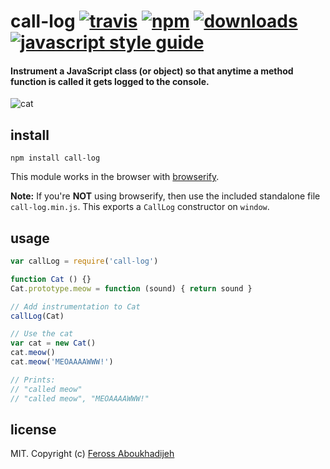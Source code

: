 # call-log [![travis][travis-image]][travis-url] [![npm][npm-image]][npm-url] [![downloads][downloads-image]][downloads-url] [![javascript style guide][standard-image]][standard-url]

[travis-image]: https://img.shields.io/travis/feross/call-log/master.svg
[travis-url]: https://travis-ci.org/feross/call-log
[npm-image]: https://img.shields.io/npm/v/call-log.svg
[npm-url]: https://npmjs.org/package/call-log
[downloads-image]: https://img.shields.io/npm/dm/call-log.svg
[downloads-url]: https://npmjs.org/package/call-log
[standard-image]: https://img.shields.io/badge/code_style-standard-brightgreen.svg
[standard-url]: https://standardjs.com

#### Instrument a JavaScript class (or object) so that anytime a method function is called it gets logged to the console.

![cat](https://raw.githubusercontent.com/feross/call-log/master/img.jpg)

## install

```
npm install call-log
```

This module works in the browser with [browserify](http://browserify.org/).

**Note:** If you're **NOT** using browserify, then use the included standalone file
`call-log.min.js`. This exports a `CallLog` constructor on `window`.

## usage

```js
var callLog = require('call-log')

function Cat () {}
Cat.prototype.meow = function (sound) { return sound }

// Add instrumentation to Cat
callLog(Cat)

// Use the cat
var cat = new Cat()
cat.meow()
cat.meow('MEOAAAAWWW!')

// Prints:
// "called meow"
// "called meow", "MEOAAAAWWW!"

```

## license

MIT. Copyright (c) [Feross Aboukhadijeh](http://feross.org)

